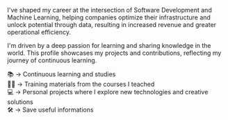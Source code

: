 I've shaped my career at the intersection of Software Development and Machine Learning, helping companies optimize their infrastructure and unlock potential through data, resulting in increased revenue and greater operational efficiency.

I'm driven by a deep passion for learning and sharing knowledge in the world. This profile showcases my projects and contributions, reflecting my journey of continuous learning.


📚 -> Continuous learning and studies <br>
👩‍🏫 -> Training materials from the courses I teached <br>
💻 -> Personal projects where I explore new technologies and creative solutions <br>
🛠️ -> Save useful informations <br>
